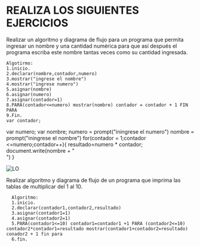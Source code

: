 # REALIZA LOS SIGUIENTES EJERCICIOS

Realizar un algoritmo y diagrama de flujo para un programa que permita ingresar un nombre y una cantidad numérica para que así después el programa escriba este nombre tantas veces como su cantidad ingresada.
           
    Algotirmo:
    1.inicio.
    2.declarar(nombre,contador,numero)
    3.mostrar("ingrese el nombre")
    4.mostrar("ingrese numero")
    5.asignar(nombre)
    6.asignar(numero)
    7.asignar(contador=1)
    8.PARA(contador<=numero) mostrar(nombre) contador = contador + 1 FIN PARA
    9.Fin.
    var contador;
var numero;
var nombre;
numero = prompt("iningrese el numero")
nombre = prompt("iningrese el nombre")
for(contador = 1;contador <=numero;contador++){
    resultado=numero * contador;
    document.write(nombre + "<br>")
}
    
    
    
   
![LO](https://user-images.githubusercontent.com/101351242/159533513-537d72bd-8e13-467c-92f7-39eb21d6fb26.png)





         
Realizar algoritmo y diagrama de flujo de un programa que imprima las tablas de multiplicar del 1 al 10.

      Algoritmo:
      1.inicio.
      2.declarar(contador1,contador2,resultado)
      3.asignar(contador1=1)
      4.asignar(contador2=1)
      5.PARA(contador1<=10) contador1=contador1 +1 PARA (contador2<=10) contador2*contador1=resultado mostrar(contador1+contador2=resultado) conador2 + 1 fin para
      6.fin.
      





